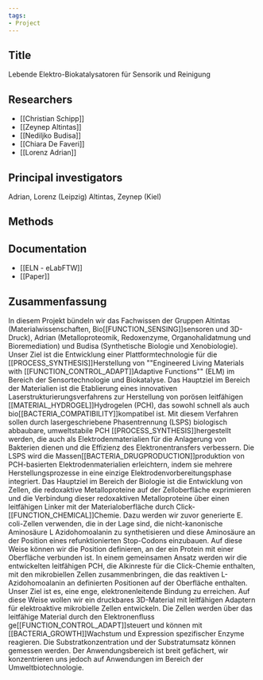 ```yaml
---
tags: 
- Project
---
```

## Title
Lebende Elektro-Biokatalysatoren für Sensorik und Reinigung

## Researchers
- [[Christian Schipp]]
- [[Zeynep Altintas]]
- [[Nediljko Budisa]]
- [[Chiara De Faveri]]
- [[Lorenz Adrian]]

## Principal investigators
Adrian, Lorenz (Leipzig)
Altintas, Zeynep (Kiel)

## Methods

## Documentation
- [[ELN - eLabFTW]]
- [[Paper]]

## Zusammenfassung
In diesem Projekt bündeln wir das Fachwissen der Gruppen Altintas (Materialwissenschaften, Bio[[FUNCTION_SENSING]]sensoren und 3D-Druck), Adrian (Metalloproteomik, Redoxenzyme, Organohalidatmung und Bioremediation) und Budisa (Synthetische Biologie und Xenobiologie). Unser Ziel ist die Entwicklung einer Plattformtechnologie für die [[PROCESS_SYNTHESIS]]Herstellung von ""Engineered Living Materials with [[FUNCTION_CONTROL_ADAPT]]Adaptive Functions"" (ELM) im Bereich der Sensortechnologie und Biokatalyse. Das Hauptziel im Bereich der Materialien ist die Etablierung eines innovativen Laserstrukturierungsverfahrens zur Herstellung von porösen leitfähigen [[MATERIAL_HYDROGEL]]Hydrogelen (PCH), das sowohl schnell als auch bio[[BACTERIA_COMPATIBILITY]]kompatibel ist. Mit diesem Verfahren sollen durch lasergeschriebene Phasentrennung (LSPS) biologisch abbaubare, umweltstabile PCH [[PROCESS_SYNTHESIS]]hergestellt werden, die auch als Elektrodenmaterialien für die Anlagerung von Bakterien dienen und die Effizienz des Elektronentransfers verbessern. Die LSPS wird die Massen[[BACTERIA_DRUGPRODUCTION]]produktion von PCH-basierten Elektrodenmaterialien erleichtern, indem sie mehrere Herstellungsprozesse in eine einzige Elektrodenvorbereitungsphase integriert. Das Hauptziel im Bereich der Biologie ist die Entwicklung von Zellen, die redoxaktive Metalloproteine auf der Zelloberfläche exprimieren und die Verbindung dieser redoxaktiven Metalloproteine über einen leitfähigen Linker mit der Materialoberfläche durch Click-[[FUNCTION_CHEMICAL]]Chemie. Dazu werden wir zuvor generierte E. coli-Zellen verwenden, die in der Lage sind, die nicht-kanonische Aminosäure L Azidohomoalanin zu synthetisieren und diese Aminosäure an der Position eines refunktionierten Stop-Codons einzubauen. Auf diese Weise können wir die Position definieren, an der ein Protein mit einer Oberfläche verbunden ist. In einem gemeinsamen Ansatz werden wir die entwickelten leitfähigen PCH, die Alkinreste für die Click-Chemie enthalten, mit den mikrobiellen Zellen zusammenbringen, die das reaktiven L-Azidohomoalanin an definierten Positionen auf der Oberfläche enthalten. Unser Ziel ist es, eine enge, elektronenleitende Bindung zu erreichen. Auf diese Weise wollen wir ein druckbares 3D-Material mit leitfähigen Adaptern für elektroaktive mikrobielle Zellen entwickeln. Die Zellen werden über das leitfähige Material durch den Elektronenfluss ge[[FUNCTION_CONTROL_ADAPT]]steuert und können mit [[BACTERIA_GROWTH]]Wachstum und Expression spezifischer Enzyme reagieren. Die Substratkonzentration und der Substratumsatz können gemessen werden. Der Anwendungsbereich ist breit gefächert, wir konzentrieren uns jedoch auf Anwendungen im Bereich der Umweltbiotechnologie. 